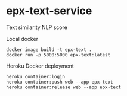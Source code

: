 # epx-text-service
Text similarity NLP score

Local docker 
```
docker image build -t epx-text .
docker run -p 5000:5000 epx-text:latest
```
Heroku Docker deployment
```
heroku container:login
heroku container:push web --app epx-text
heroku container:release web --app epx-text
```
